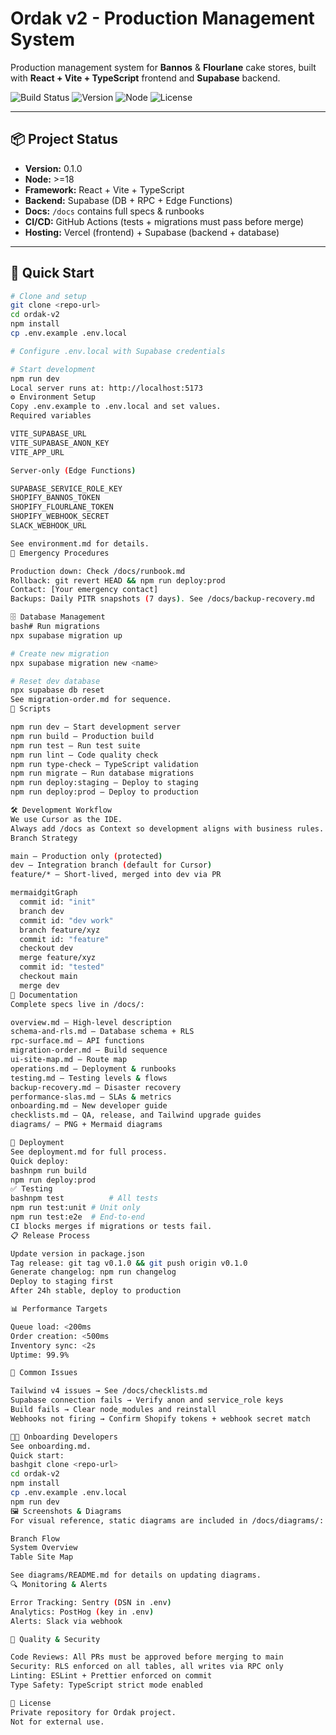 # Ordak v2 - Production Management System

Production management system for **Bannos** & **Flourlane** cake stores, built with **React + Vite + TypeScript** frontend and **Supabase** backend.

![Build Status](https://img.shields.io/badge/build-passing-green)
![Version](https://img.shields.io/badge/version-0.1.0-blue)
![Node](https://img.shields.io/badge/node-%3E%3D18-green)
![License](https://img.shields.io/badge/license-private-red)

---

## 📦 Project Status

- **Version:** 0.1.0  
- **Node:** >=18  
- **Framework:** React + Vite + TypeScript  
- **Backend:** Supabase (DB + RPC + Edge Functions)  
- **Docs:** `/docs` contains full specs & runbooks  
- **CI/CD:** GitHub Actions (tests + migrations must pass before merge)  
- **Hosting:** Vercel (frontend) + Supabase (backend + database)  

---

## 🚀 Quick Start
```bash
# Clone and setup
git clone <repo-url>
cd ordak-v2
npm install
cp .env.example .env.local

# Configure .env.local with Supabase credentials

# Start development
npm run dev
Local server runs at: http://localhost:5173
⚙️ Environment Setup
Copy .env.example to .env.local and set values.
Required variables

VITE_SUPABASE_URL
VITE_SUPABASE_ANON_KEY
VITE_APP_URL

Server-only (Edge Functions)

SUPABASE_SERVICE_ROLE_KEY
SHOPIFY_BANNOS_TOKEN
SHOPIFY_FLOURLANE_TOKEN
SHOPIFY_WEBHOOK_SECRET
SLACK_WEBHOOK_URL

See environment.md for details.
🚨 Emergency Procedures

Production down: Check /docs/runbook.md
Rollback: git revert HEAD && npm run deploy:prod
Contact: [Your emergency contact]
Backups: Daily PITR snapshots (7 days). See /docs/backup-recovery.md

🗄️ Database Management
bash# Run migrations
npx supabase migration up

# Create new migration
npx supabase migration new <name>

# Reset dev database
npx supabase db reset
See migration-order.md for sequence.
📜 Scripts

npm run dev – Start development server
npm run build – Production build
npm run test – Run test suite
npm run lint – Code quality check
npm run type-check – TypeScript validation
npm run migrate – Run database migrations
npm run deploy:staging – Deploy to staging
npm run deploy:prod – Deploy to production

🛠️ Development Workflow
We use Cursor as the IDE.
Always add /docs as Context so development aligns with business rules.
Branch Strategy

main – Production only (protected)
dev – Integration branch (default for Cursor)
feature/* – Short-lived, merged into dev via PR

mermaidgitGraph
  commit id: "init"
  branch dev
  commit id: "dev work"
  branch feature/xyz
  commit id: "feature"
  checkout dev
  merge feature/xyz
  commit id: "tested"
  checkout main
  merge dev
📖 Documentation
Complete specs live in /docs/:

overview.md – High-level description
schema-and-rls.md – Database schema + RLS
rpc-surface.md – API functions
migration-order.md – Build sequence
ui-site-map.md – Route map
operations.md – Deployment & runbooks
testing.md – Testing levels & flows
backup-recovery.md – Disaster recovery
performance-slas.md – SLAs & metrics
onboarding.md – New developer guide
checklists.md – QA, release, and Tailwind upgrade guides
diagrams/ – PNG + Mermaid diagrams

🚢 Deployment
See deployment.md for full process.
Quick deploy:
bashnpm run build
npm run deploy:prod
✅ Testing
bashnpm test          # All tests
npm run test:unit # Unit only
npm run test:e2e  # End-to-end
CI blocks merges if migrations or tests fail.
📋 Release Process

Update version in package.json
Tag release: git tag v0.1.0 && git push origin v0.1.0
Generate changelog: npm run changelog
Deploy to staging first
After 24h stable, deploy to production

📊 Performance Targets

Queue load: <200ms
Order creation: <500ms
Inventory sync: <2s
Uptime: 99.9%

🔧 Common Issues

Tailwind v4 issues → See /docs/checklists.md
Supabase connection fails → Verify anon and service_role keys
Build fails → Clear node_modules and reinstall
Webhooks not firing → Confirm Shopify tokens + webhook secret match

👨‍💻 Onboarding Developers
See onboarding.md.
Quick start:
bashgit clone <repo-url>
cd ordak-v2
npm install
cp .env.example .env.local
npm run dev
🖼️ Screenshots & Diagrams
For visual reference, static diagrams are included in /docs/diagrams/:

Branch Flow
System Overview
Table Site Map

See diagrams/README.md for details on updating diagrams.
🔍 Monitoring & Alerts

Error Tracking: Sentry (DSN in .env)
Analytics: PostHog (key in .env)
Alerts: Slack via webhook

🧪 Quality & Security

Code Reviews: All PRs must be approved before merging to main
Security: RLS enforced on all tables, all writes via RPC only
Linting: ESLint + Prettier enforced on commit
Type Safety: TypeScript strict mode enabled

📜 License
Private repository for Ordak project.
Not for external use.

